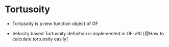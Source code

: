 # Tortusoity

- Tortusoity is a new function object of OF

- Velocity based Tortusoity definition is implemented in OF-v10 [@How to calculate tortuosity easily] 

